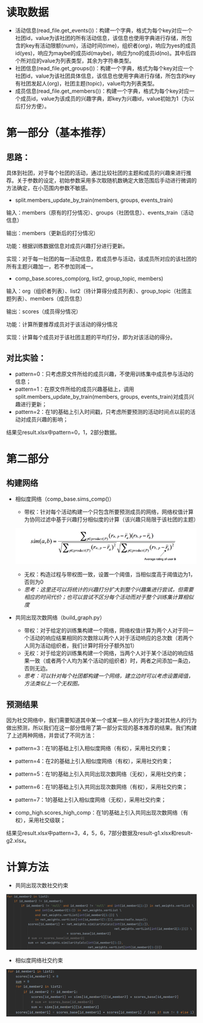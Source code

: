 





# 读取数据

* 活动信息(read_file.get_events())：构建一个字典，格式为每个key对应一个社团id，value为该社团的所有活动信息，该信息也使用字典进行存储，所包含的key有活动限额(num)，活动时间(time)，组织者(org)，响应为yes的成员id(yes)，响应为maybe的成员id(maybe)，响应为no的成员id(no)。其中后四个所对应的value为列表类型，其余为字符串类型。
* 社团信息(read_file.get_groups())：构建一个字典，格式为每个key对应一个社团id，value为该社团具体信息，该信息也使用字典进行存储，所包含的key有社团发起人(org)，社团主题(topic)，value均为列表类型。
* 成员信息(read_file.get_members())：构建一个字典，格式为每个key对应一个成员id，value为该成员的兴趣字典，即key为兴趣id，value初始为1（为以后打分方便）。

# 第一部分（基本推荐）

## 思路：

具体到社团，对于每个社团的活动，通过比较社团的主题和成员的兴趣来进行推荐。关于参数的设定，初始参数采用多次取随机数确定大致范围后手动进行微调的方法确定，在小范围内参数不敏感。

* split.members_update_by_train(members, groups, events_train)

输入：members（原有的打分情况）、groups（社团信息）、events_train（活动信息）

输出：members（更新后的打分情况）

功能：根据训练数据信息对成员兴趣打分进行更新。

实现：对于每一社团的每一活动信息，若成员参与活动，该成员所对应的该社团的所有主题兴趣加一，若不参加则减一。

* comp_base.scores_comp(org, list2, group_topic, members)

输入：org（组织者列表）、list2（待计算得分成员列表）、group_topic（社团主题列表）、members（成员信息）

输出：scores（成员得分情况）

功能：计算所要推荐成员对于该活动的得分情况

实现：计算每个成员对于该社团主题的平均打分，即为对该活动的得分。



## 对比实验：

* pattern=0：只考虑原文件所给的成员兴趣，不使用训练集中成员参与活动的信息；
* pattern=1：在原文件所给的成员兴趣基础上，调用split.members_update_by_train(members, groups, events_train)对成员兴趣进行更新；
* pattern=2：在1的基础上引入时间戳，只考虑所要预测的活动时间点以前的活动对成员兴趣的影响；

结果见result.xlsx中pattern=0，1，2部分数据。

# 第二部分

## 构建网络

* 相似度网络（comp_base.sims_comp()）

  * 带权：针对每个活动构建一个只包含所要预测成员的网络，网络权值计算为协同过滤中基于兴趣打分相似度的计算（该兴趣只局限于该社团的主题）

  ![image-20210509162609676](./pic/sim.png)

  

  * 无权：构造过程与带权图一致，设置一个阈值，当相似度高于阈值边为1，否则为0
  * *思考：这里还可以将统计的兴趣打分扩大到整个兴趣集进行尝试，但需要相应的时间代价；也可以尝试不区分每个活动而对于整个训练集计算相似度*

* 共同出现次数网络（build_graph.py）

  * 带权：对于给定的训练集构建一个网络，网络权值计算为两个人对于同一个活动的响应结果相同的次数除以两个人对于活动响应的总次数（若两个人同为活动组织者，我们计算时将分子额外加1）
  * 无权：对于给定的训练集构建一个网络，当两个人对于某个活动的响应结果一致（或者两个人均为某个活动的组织者）时，两者之间添加一条边，否则无边。
  * *思考：可以针对每个社团都构建一个网络，建立边时可以考虑设置阈值，方法类似上一个无权图。*

## 预测结果

因为社交网络中，我们需要知道其中某一个或某一些人的行为才能对其他人的行为做出预测，所以我们在这一部分借用了第一部分实现的基本推荐的结果。我们构建了上述两种网络，并尝试了不同方法：

* pattern=3：在1的基础上引入相似度网络（有权），采用社交约束；
* pattern=4：在2的基础上引入相似度网络（有权），采用社交约束；
* pattern=5：在1的基础上引入共同出现次数网络（无权），采用社交约束；



* pattern=6：在1的基础上引入共同出现次数网络（有权），采用社交约束；
* pattern=7：1的基础上引入相似度网络（无权），采用社交约束；

* comp_high.scores_high_comp：在1的基础上引入共同出现次数网络（有权），采用社交级联；

结果见result.xlsx中pattern=3，4，5，6，7部分数据及result-g1.xlsx和result-g2.xlsx。

# 计算方法

* 共同出现次数社交约束

![image-20210510101846964](.\pic\com_net.png)

* 相似度网络社交约束

![image-20210510102358107](.\pic\sim_net.png)